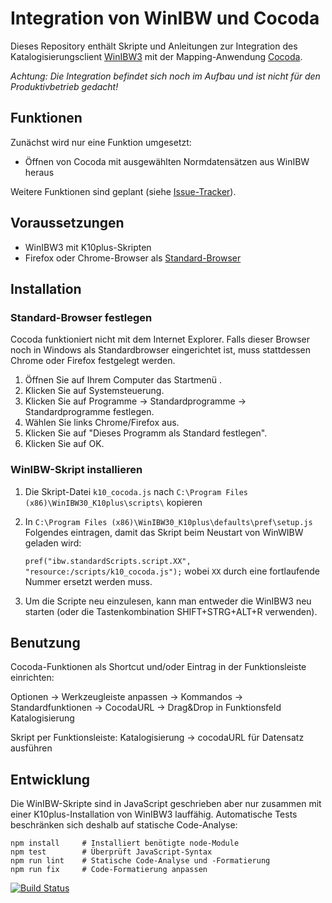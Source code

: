# Integration von WinIBW und Cocoda

Dieses Repository enthält Skripte und Anleitungen zur Integration des Katalogisierungsclient [WinIBW3] mit der Mapping-Anwendung [Cocoda].

*Achtung: Die Integration befindet sich noch im Aufbau und ist nicht für den Produktivbetrieb gedacht!*

[WinIBW3]: https://wiki.k10plus.de/display/K10PLUS/WinIBW-Handbuch
[Cocoda]: https://coli-conc.gbv.de/cocoda/

## Funktionen

Zunächst wird nur eine Funktion umgesetzt:

* Öffnen von Cocoda mit ausgewählten Normdatensätzen aus WinIBW heraus

Weitere Funktionen sind geplant (siehe [Issue-Tracker](https://github.com/gbv/cocoda-winibw/issues)).

## Voraussetzungen

* WinIBW3 mit K10plus-Skripten
* Firefox oder Chrome-Browser als [Standard-Browser](#standard-browser-festlegen)

## Installation


### Standard-Browser festlegen

Cocoda funktioniert nicht mit dem Internet Explorer. Falls dieser Browser noch in Windows als Standardbrowser eingerichtet ist, muss stattdessen Chrome oder Firefox festgelegt werden.

1. Öffnen Sie auf Ihrem Computer das Startmenü .
2. Klicken Sie auf Systemsteuerung.
3. Klicken Sie auf Programme -> Standardprogramme -> Standardprogramme festlegen.
4. Wählen Sie links Chrome/Firefox aus.
5. Klicken Sie auf "Dieses Programm als Standard festlegen".
6. Klicken Sie auf OK.

### WinIBW-Skript installieren

1. Die Skript-Datei `k10_cocoda.js` nach
`C:\Program Files (x86)\WinIBW30_K10plus\scripts\` kopieren

2. In `C:\Program Files (x86)\WinIBW30_K10plus\defaults\pref\setup.js` Folgendes eintragen, damit das Skript beim Neustart von WinWIBW geladen wird:

   `pref("ibw.standardScripts.script.XX", "resource:/scripts/k10_cocoda.js");` wobei `XX` durch eine fortlaufende Nummer ersetzt werden muss.

3. Um die Scripte neu einzulesen, kann man entweder die WinIBW3 neu starten (oder die Tastenkombination SHIFT+STRG+ALT+R verwenden).



## Benutzung

Cocoda-Funktionen als Shortcut und/oder Eintrag in der Funktionsleiste einrichten: 

Optionen -> Werkzeugleiste anpassen -> Kommandos -> Standardfunktionen -> CocodaURL -> Drag&Drop in Funktionsfeld Katalogisierung

Skript per Funktionsleiste: Katalogisierung -> cocodaURL für Datensatz ausführen


## Entwicklung

Die WinIBW-Skripte sind in JavaScript geschrieben aber nur zusammen mit einer
K10plus-Installation von WinIBW3 lauffähig. Automatische Tests beschränken sich
deshalb auf statische Code-Analyse:
    
    npm install     # Installiert benötigte node-Module
    npm test        # Überprüft JavaScript-Syntax
    npm run lint    # Statische Code-Analyse und -Formatierung
    npm run fix     # Code-Formatierung anpassen

[![Build Status](https://travis-ci.org/gbv/cocoda-winibw.svg?branch=master)](https://travis-ci.org/gbv/cocoda-winibw)
